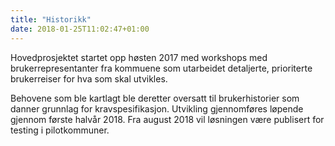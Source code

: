 ```yaml
---
title: "Historikk"
date: 2018-01-25T11:02:47+01:00
---
```



Hovedprosjektet startet opp høsten 2017 med workshops med brukerrepresentanter fra kommuene som utarbeidet detaljerte, prioriterte brukerreiser for hva som skal utvikles.

Behovene som ble kartlagt ble deretter oversatt til brukerhistorier som danner grunnlag for kravspesifikasjon. Utvikling gjennomføres løpende gjennom første halvår 2018. Fra august 2018 vil løsningen være publisert for testing i pilotkommuner.
